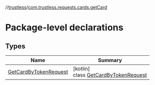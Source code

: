 //[trustless](../../index.md)/[com.trustless.requests.cards.getCard](index.md)

# Package-level declarations

## Types

| Name | Summary |
|---|---|
| [GetCardByTokenRequest](-get-card-by-token-request/index.md) | [kotlin]<br>class [GetCardByTokenRequest](-get-card-by-token-request/index.md) |
